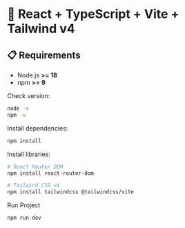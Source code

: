 # 🚀 React + TypeScript + Vite + Tailwind v4

## 📋 Requirements
- Node.js **>= 18**
- npm **>= 9**

Check version:
```bash
node -v
npm -v
```

Install dependencies:
```bash
npm install
```

Install libraries:
```bash
# React Router DOM
npm install react-router-dom

# Tailwind CSS v4
npm install tailwindcss @tailwindcss/vite
```

Run Project
```bash
npm run dev
```
